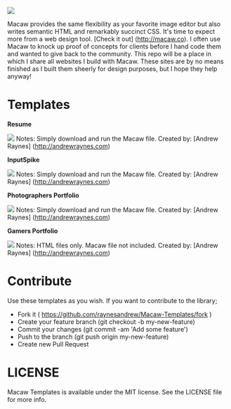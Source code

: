 ![](https://raw.github.com/raynesandrew/Macaw-Templates/master/Screenshots/macaw-logo.png)

Macaw provides the same flexibility as your favorite image editor but also writes semantic HTML and remarkably succinct CSS. It's time to expect more from a web design tool. [Check it out] (http://macaw.co). I often use Macaw to knock up proof of concepts for clients before I hand code them and wanted to give back to the community. This repo will be a place in which I share all websites I build with Macaw. These sites are by no means finished as I built them sheerly for design purposes, but I hope they help anyway!

Templates
=========

**Resume**

![](https://raw.github.com/raynesandrew/Macaw-Templates/master/Screenshots/resume.png)
Notes: Simply download and run the Macaw file.
Created by: [Andrew Raynes] (http://andrewraynes.com)

**InputSpike**

![](https://raw.github.com/raynesandrew/Macaw-Templates/master/Screenshots/InputSpike.png)
Notes: Simply download and run the Macaw file.
Created by: [Andrew Raynes] (http://andrewraynes.com)

**Photographers Portfolio**

![](https://raw.github.com/raynesandrew/Macaw-Templates/master/Screenshots/Photographer.png)
Notes: Simply download and run the Macaw file.
Created by: [Andrew Raynes] (http://andrewraynes.com)

**Gamers Portfolio**

![](https://raw.github.com/raynesandrew/Macaw-Templates/master/Screenshots/Gamer.png)
Notes: HTML files only. Macaw file not included.
Created by: [Andrew Raynes] (http://andrewraynes.com)

Contribute
==========

Use these templates as you wish. If you want to contribute to the library;

* Fork it ( https://github.com/raynesandrew/Macaw-Templates/fork )
* Create your feature branch (git checkout -b my-new-feature)
* Commit your changes (git commit -am 'Add some feature')
* Push to the branch (git push origin my-new-feature)
* Create new Pull Request

LICENSE
=======
Macaw Templates is available under the MIT license. See the LICENSE file for more info.